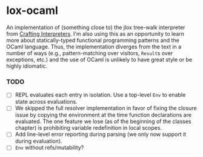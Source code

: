 # lox-ocaml

An implementation of (something close to) the jlox tree-walk interpreter from
[Crafting Interpreters](https://www.craftinginterpreters.com/). I'm also using
this as an opportunity to learn more about statically-typed functional
programming patterns and the OCaml language. Thus, the implementation diverges
from the text in a number of ways (e.g., pattern-matching over visitors,
`Result`s over exceptions, etc.) and the use of OCaml is unlikely to have great
style or be highly idiomatic.

### TODO

- [ ] REPL evaluates each entry in isolation. Use a top-level `Env` to enable
  state across evaluations.
- [ ] We skipped the full resolver implementation in favor of fixing the
  closure issue by copying the environment at the time function declarations
  are evaluated. The one feature we lose (as of the beginning of the classes
  chapter) is prohibiting variable redefinition in local scopes.
- [ ] Add line-level error reporting during parsing (we only now support it
  during evaluation).
- [ ] `Env` without refs/mutability?
